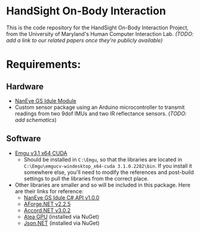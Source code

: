 # HandSight On-Body Interaction
This is the code repository for the HandSight On-Body Interaction Project, from the University of Maryland's Human Computer Interaction Lab. *(TODO: add a link to our related papers once they're publicly available)*

# Requirements:
## Hardware
* [NanEye GS Idule Module](http://www.cmosis.com/products/product_detail/naneyegs_idule_demo_kit)
* Custom sensor package using an Arduino microcontroller to transmit readings from two 9dof IMUs and two IR reflectance sensors. (*TODO: add schematics*)

## Software
* [Emgu v3.1 x64 CUDA](https://sourceforge.net/projects/emgucv/files/emgucv/3.1.0/libemgucv-windesktop_x64-cuda-3.1.0.2282.zip.selfextract.exe/download)
  * Should be installed in `C:\Emgu`, so that the libraries are located in `C:\Emgu\emgucv-windesktop_x64-cuda 3.1.0.2282\bin`. If you install it somewhere else, you'll need to modify the references and post-build settings to pull the libraries from the correct place.
* Other libraries are smaller and so will be included in this package. Here are their links for reference:
  * [NanEye GS Idule C# API v1.0.0](http://www.cmosis.com/?ACT=52&key=L0RUcWZFY0V2eml1VzVXZWZLNGUxb2hSR2M5cWY4V2IwUzVtTE5yeXZxOVZLdXlDY21GKzVGTnVncGQ3NGRCMGZBZ2dkQ1JLeWRlZFpKeWZLaXhnRVE9PQ==)
  * [AForge.NET v2.2.5](http://aforge.googlecode.com/files/AForge.NET%20Framework-2.2.5.exe)
  * [Accord.NET v3.0.2](https://github.com/accord-net/framework/releases/download/v3.0.0/Accord.NET-3.0.2-installer.exe)
  * [Alea GPU](http://quantalea.com/download/) (installed via NuGet)
  * [Json.NET](http://www.newtonsoft.com/json) (installed via NuGet)
